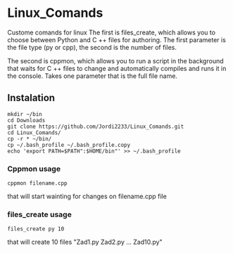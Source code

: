 # Linux_Comands
Custome comands for linux 
The first is files_create, which allows you to choose between Python and C ++ files for authoring. The first parameter is the file type (py or cpp), the second is the number of files. 

The second is cppmon, which allows you to run a script in the background that waits for C ++ files to change and automatically compiles and runs it in the console. Takes one parameter that is the full file name.

## Instalation
```
mkdir ~/bin
cd Downloads
git clone https://github.com/Jordi2233/Linux_Comands.git
cd Linux_Comands/
cp -r * ~/bin/
cp ~/.bash_profile ~/.bash_profile.copy
echo 'export PATH=$PATH":$HOME/bin"' >> ~/.bash_profile
```
### Cppmon usage
```
cppmon filename.cpp 
```
that will start wainting for changes on filename.cpp file


### files_create usage
```
files_create py 10 
```
that will create 10 files "Zad1.py Zad2.py ... Zad10.py"
